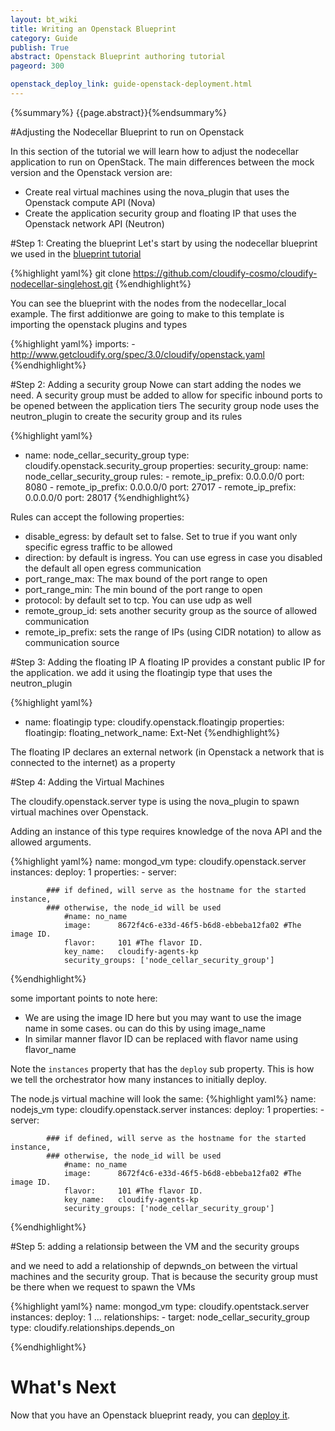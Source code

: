 ```yaml
---
layout: bt_wiki
title: Writing an Openstack Blueprint
category: Guide
publish: True
abstract: Openstack Blueprint authoring tutorial
pageord: 300

openstack_deploy_link: guide-openstack-deployment.html
---
```

{%summary%} {{page.abstract}}{%endsummary%}

#Adjusting the Nodecellar Blueprint to run on Openstack

In this section of the tutorial we will learn how to adjust the nodecellar application to run on OpenStack.
The main differences between the mock version and the Openstack version are:
* Create real virtual machines using the nova_plugin that uses the Openstack compute API (Nova)
* Create the application security group and floating IP that uses the Openstack network API (Neutron)

#Step 1: Creating the blueprint
Let's start by using the nodecellar blueprint we used in the [blueprint tutorial](guide-blueprint.html)

{%highlight yaml%}
git clone https://github.com/cloudify-cosmo/cloudify-nodecellar-singlehost.git
{%endhighlight%}

You can see the blueprint with the nodes from the nodecellar_local example.
The first additionwe are going to make to this template is importing the openstack plugins and types

{%highlight yaml%}
imports:
    - http://www.getcloudify.org/spec/3.0/cloudify/openstack.yaml
{%endhighlight%}


#Step 2: Adding a security group
Nowe can start adding the nodes we need.
A security group must be added to allow for specific inbound ports to be opened between the application tiers
The security group node uses the neutron_plugin to create the security group and its rules

{%highlight yaml%}
- name: node_cellar_security_group
      type: cloudify.openstack.security_group
      properties:
        security_group:
          name: node_cellar_security_group
        rules:
          - remote_ip_prefix: 0.0.0.0/0
            port: 8080
          - remote_ip_prefix: 0.0.0.0/0
            port: 27017
          - remote_ip_prefix: 0.0.0.0/0
            port: 28017
{%endhighlight%}

Rules can accept the following properties:
- disable_egress: by default set to false. Set to true if you want only specific egress traffic to be allowed
- direction: by default is ingress. You can use egress in case you disabled the default all open egress communication
- port_range_max: The max bound of the port range to open
- port_range_min: The min bound of the port range to open
- protocol: by default set to tcp. You can use udp as well
- remote_group_id: sets another security group as the source of allowed communication
- remote_ip_prefix: sets the range of IPs (using CIDR notation) to allow as communication source




#Step 3: Adding the floating IP
A floating IP provides a constant public IP for the application. we add it using the floatingip type that uses the neutron_plugin

{%highlight yaml%}
- name: floatingip
      type: cloudify.openstack.floatingip
      properties:
        floatingip:
          floating_network_name: Ext-Net
{%endhighlight%}

The floating IP declares an external network (in Openstack a network that is connected to the internet) as a property

#Step 4: Adding the Virtual Machines

The cloudify.openstack.server type is using the nova_plugin to spawn virtual machines over Openstack.

Adding an instance of this type requires knowledge of the nova API and the allowed arguments.

{%highlight yaml%}
name: mongod_vm
      type: cloudify.openstack.server
      instances:
          deploy: 1
	    properties:
        -   server:

            ### if defined, will serve as the hostname for the started instance,
            ### otherwise, the node_id will be used
                #name: no_name
                image:      8672f4c6-e33d-46f5-b6d8-ebbeba12fa02 #The image ID.
                flavor:     101 #The flavor ID.
                key_name:   cloudify-agents-kp
                security_groups: ['node_cellar_security_group']
{%endhighlight%}

some important points to note here:
- We are using the image ID here but you may want to use the image name in some cases. ou can do this by using image_name
- In similar manner flavor ID can be replaced with flavor name using flavor_name

Note the `instances` property that has the `deploy` sub property. This is how we tell the orchestrator how many instances to initially deploy.

The node.js virtual machine will look the same:
{%highlight yaml%}
name: nodejs_vm
      type: cloudify.openstack.server
      instances:
          deploy: 1
      properties:
        -   server:

            ### if defined, will serve as the hostname for the started instance,
            ### otherwise, the node_id will be used
                #name: no_name
                image:      8672f4c6-e33d-46f5-b6d8-ebbeba12fa02 #The image ID.
                flavor:     101 #The flavor ID.
                key_name:   cloudify-agents-kp
                security_groups: ['node_cellar_security_group']
{%endhighlight%}


#Step 5: adding a relationsip between the VM and the security groups

and we need to add a relationship of depwnds_on between the virtual machines and the security group. That is because the security group must be there when we request to spawn the VMs


{%highlight yaml%}
name: mongod_vm
      type: cloudify.opentstack.server
      instances:
          deploy: 1
      ...
      relationships:
        - target: node_cellar_security_group
          type: cloudify.relationships.depends_on

{%endhighlight%}


# What's Next

Now that you have an Openstack blueprint ready, you can [deploy it]({{page.openstack_deploy_link}}).
